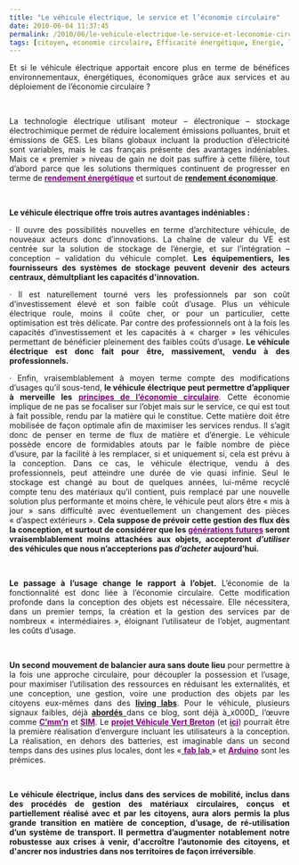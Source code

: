 ```yaml
---
title: "Le véhicule électrique, le service et l’économie circulaire"
date: 2010-06-04 11:37:45
permalink: /2010/06/le-vehicule-electrique-le-service-et-leconomie-circulaire.html
tags: [citoyen, economie circulaire, Efficacité énergétique, Energie, living lab, open source, Plateforme d'idées, Service de mobilité, VE]
---
```


<p align="justify" class="MsoNormal"><span>Et si le véhicule électrique apportait encore plus en terme de bénéfices environnementaux, énergétiques, économiques grâce aux services et au déploiement de l’économie circulaire ?</span></p> <p align="justify" class="MsoNormal"><span> </span></p> <p align="justify" class="MsoNormal"><span>La technologie électrique utilisant moteur – électronique – stockage électrochimique permet de réduire localement émissions polluantes, bruit et émissions de GES. Les bilans globaux incluant la production d’électricité sont variables, mais le cas français présente des avantages indéniables. Mais ce « premier » niveau de gain ne doit pas suffire à cette filière, tout d’abord parce que les solutions thermiques continuent de progresser en terme de <a href="http://www.technologyreview.com/energy/25453/page1/"><font color="#800080"><strong>rendement énergétique</strong></font></a> et surtout de <a href="https://gabrielplassat.github.io/transportsdufutur/2010/05/et-si-lautopartage-etait-realise-avec-des-voitures-a-des-prix-ultracompetitifs.html"><strong>rendement économique</strong></a>.</span></p> <p align="justify" class="MsoNormal"><span> </span></p> <p align="justify" class="MsoNormal"><strong><span>Le véhicule électrique offre trois autres avantages indéniables :</span></strong></p> <p align="justify" class="MsoNormal"><strong><span> </span></strong></p>  <!--more-->  <p align="justify" class="MsoNormal"><span><span>·<span>		 </span></span></span><span dir="ltr"><span>Il ouvre des possibilités nouvelles en terme d’architecture véhicule, de nouveaux acteurs donc d’innovations. La chaîne de valeur du VE est centrée sur la solution de stockage de l’énergie, et sur l’intégration – conception – validation du véhicule complet. <strong>Les équipementiers, les fournisseurs des systèmes de stockage peuvent devenir des acteurs centraux, démultpliant les capacités d'innovation.</strong></span></span></p> <p align="justify" class="MsoNormal"><span><span>·<span>		 </span></span></span><span dir="ltr"><span>Il est naturellement tourné vers les professionnels par son coût d’investissement élevé et son faible coût d’usage. Plus un véhicule électrique roule, moins il coûte cher, or pour un particulier, cette optimisation est très délicate. Par contre des professionnels ont à la fois les capacités d’investissement et les capacités à « charger » les véhicules permettant de bénéficier pleinement des faibles coûts d’usage. <strong>Le véhicule électrique est donc fait pour être, massivement, vendu à des professionnels.</strong></span></span></p> <p align="justify" class="MsoNormal"><span><span>·<span>		 </span></span></span><span dir="ltr"><span>Enfin, vraisemblablement à moyen terme compte des modifications d’usages qu’il sous-tend, <strong>le véhicule électrique peut permettre d’appliquer à merveille les</strong> <a href="http://www.cdurable.info/Economie-circulaire-en-Chine-l-urgence-ecologique,2299.html"><font color="#800080"><strong>principes de l’économie circulaire</strong></font></a>. Cette économie implique de ne pas se focaliser sur l’objet mais sur le service, ce qui est tout à fait possible, rendu par la matière qui le constitue. Cette matière doit être mobilisée de façon optimale afin de maximiser les services rendus. Il s’agit donc de penser en terme de flux de matière et d’énergie. Le véhicule possède encore de formidables atouts par le faible nombre de pièce d’usure, par la facilité à les remplacer, si et uniquement si, cela est prévu à la conception. Dans ce cas, le véhicule électrique, vendu à des professionnels, peut atteindre une durée de vie quasi infinie. Seul le stockage est changé au bout de quelques années, lui-même recyclé compte tenu des matériaux qu’il contient, puis remplacé par une nouvelle solution plus performante et moins chère, le véhicule peut alors être « mis à jour » sans difficulté avec éventuellement un changement des pièces « d’aspect extérieurs ». <strong>Cela suppose de prévoir cette gestion des flux dès la conception, et surtout de considérer que les <a href="http://www.lemonde.fr/economie/article/2010/05/20/au-japon-les-15-35-ans-ne-contribuent-plus-a-la-croissance_1360441_3234.html"><font color="#800080">générations futures</font></a> seront vraisemblablement moins attachées aux objets, accepteront <em>d’utiliser</em> des véhicules que nous n’accepterions pas <em>d’acheter</em> aujourd’hui.</strong></span></span></p> <p align="justify" class="MsoNormal"><span> </span></p> <p align="justify" class="MsoNormal"><strong><span>Le passage à l’usage change le rapport à l’objet.</span></strong><span> L’économie de la fonctionnalité est donc liée à l’économie circulaire. Cette modification profonde dans la conception des objets est nécessaire. Elle nécessitera, dans un premier temps, la création et la gestion des services par de nombreux « intermédiaires », éloignant l’utilisateur de l’objet, augmentant les coûts d’usage.</span></p> <p align="justify" class="MsoNormal"><span> </span></p> <p align="justify" class="MsoNormal"><strong><span>Un second mouvement de balancier aura sans doute lieu</span></strong><span> pour permettre à la fois une approche circulaire, pour découpler la possession et l’usage, pour maximiser l’utilisation des ressources en réduisant les externalités, et une conception, une gestion, voire une production des objets par les citoyens eux-mêmes dans des <strong><a href="https://gabrielplassat.github.io/transportsdufutur/2010/04/du-serious-game-a-la-ville-laboratoire-puis-a-la-ville-living-lab.html" target="_blank">living labs</a></strong>. Pour le véhicule, plusieurs signaux faibles, déjà <a href="https://gabrielplassat.github.io/transportsdufutur/2009/11/open-source-mobilites-quels-avantages-quelles-consequences-.html"><strong>abordés</strong> </a>dans ce blog, sont déjà à_x000D_
l’œuvre comme <a href="http://www.cmmn.org/"><font color="#800080"><strong>C’mm’n</strong></font></a> et <a href="http://www.usinenouvelle.com/article/la-luciole-premiere-voiture-electrique-open-source.N116133"><font color="#800080"><strong>SIM</strong></font></a>. Le <a href="http://www.themavision.fr/jcms/c_124575/projet-vehicule-vert-breton"><font color="#800080"><strong>projet Véhicule Vert Breton</strong></font></a> (et <a href="http://www.agence-eco-bretagne.com/Le-Vehicule-vert-en-Bretagne-une"><font color="#800080"><strong>ici</strong></font></a>) pourrait être la première réalisation d’envergure incluant les utilisateurs à la conception. La réalisation, en dehors des batteries, est imaginable dans un second temps dans des usines plus locales, dont les «<a href="http://fr.wikipedia.org/wiki/Fab_lab"><font color="#800080"> <strong>fab lab </strong></font></a>» et <a href="http://www.arduino.cc/"><font color="#800080"><strong>Arduino</strong></font></a> sont les prémices.</span></p> <p align="justify" class="MsoNormal"><span> </span></p> <p style="text-align: justify"><strong><span>Le véhicule électrique, inclus dans des services de mobilité, inclus dans des procédés de gestion des matériaux circulaires, conçus et partiellement réalisé avec et par les citoyens, aura alors permis la plus grande transition en matière de conception, d’usage, de ré-utilisation d’un système de transport. Il permettra d’augmenter notablement notre robustesse aux crises à venir, d'accroître l’autonomie des citoyens, et d'ancrer nos industries dans nos territoires de façon irréversible</span></strong><span>.</span></p>
